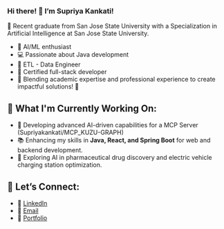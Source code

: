 ### Hi there! 👋 I’m Supriya Kankati!

🌟 Recent graduate from San Jose State University with a Specialization in Artificial Intelligence at San Jose State University.

- 🤖 AI/ML enthusiast  
- 💻 Passionate about Java development
- 🧪 ETL - Data Engineer 
- 🔧 Certified full-stack developer  
- 🎯 Blending academic expertise and professional experience to create impactful solutions! 🚀

## 🔭 What I'm Currently Working On:
- 🌟  Developing advanced AI-driven capabilities for a MCP Server (Supriyakankati/MCP_KUZU-GRAPH)
- 📚 Enhancing my skills in **Java, React, and Spring Boot** for web and backend development.
- 🧪 Exploring AI in pharmaceutical drug discovery and electric vehicle charging station optimization.

## 🤝 Let’s Connect:
- 💼 [LinkedIn](https://www.linkedin.com/in/supriya99/)
- 📧 [Email](supriya.01.work@gmail.com)
- 🤖 [Portfolio](https://supriyakankati.github.io/)
